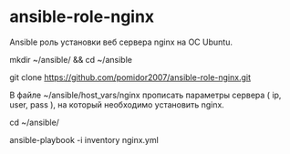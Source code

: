 # ansible-role-nginx
Ansible роль установки веб сервера nginx на ОС Ubuntu.

mkdir ~/ansible/ && cd ~/ansible

git clone https://github.com/pomidor2007/ansible-role-nginx.git

В файле ~/ansible/host_vars/nginx прописать параметры сервера ( ip, user, pass ), на который необходимо установить nginx.

cd ~/ansible/

ansible-playbook -i inventory nginx.yml






